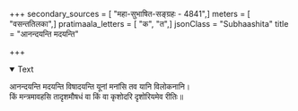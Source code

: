 +++
secondary_sources = [ "महा-सुभाषित-सङ्ग्रहः - 4841",]
meters = [ "वसन्ततिलका",]
pratimaala_letters = [ "क", "त",]
jsonClass = "Subhaashita"
title = "आनन्दयन्ति मदयन्ति"

+++

<details open><summary>Text</summary>

आनन्दयन्ति मदयन्ति विषादयन्ति यूनां मनांसि तव यानि विलोकनानि।  
किं मन्त्रमावहसि तादृशमौषधं वा किं वा कृशोदरि दृशोरियमेव रीतिः॥
</details>
